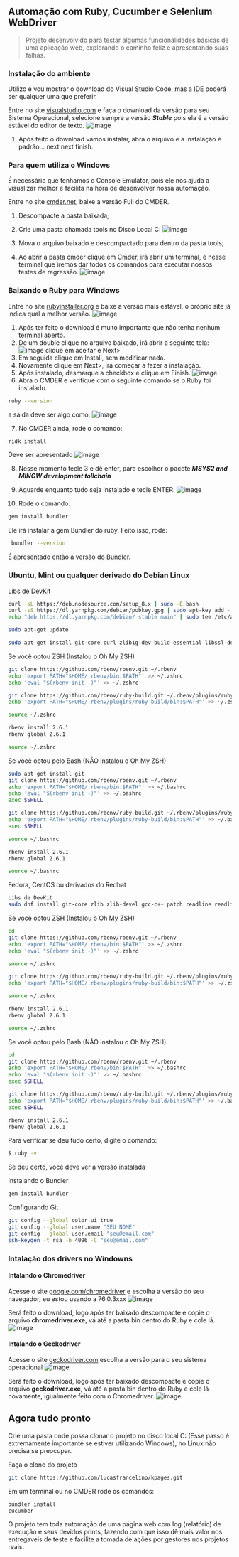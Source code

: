## Automação com Ruby, Cucumber e Selenium WebDriver

> Projeto desenvolvido para testar algumas funcionalidades básicas de uma aplicação web, explorando o caminho feliz e 
apresentando suas falhas. 

### Instalação do ambiente

Utilizo e vou mostrar o download do Visual Studio Code, mas a IDE poderá ser qualquer uma que preferir.

Entre no site [visualstudio.com](https://code.visualstudio.com/) e faça o download da versão para seu Sistema Operacional, selecione
sempre a versão **_Stable_** pois ela é a versão estável do editor de texto.
![image](https://user-images.githubusercontent.com/30832888/63362899-f7904680-c348-11e9-93f8-bd3ae4bb3b2d.png)


1. Após feito o download vamos instalar, abra o arquivo e a instalação é padrão... next next finish.

### Para quem utiliza o Windows

É necessário que tenhamos o Console Emulator, pois ele nos ajuda a visualizar melhor e facilita na hora de desenvolver nossa automação.

Entre no site [cmder.net](https://cmder.net/), baixe a versão Full do CMDER.

1. Descompacte a pasta baixada;
2. Crie uma pasta chamada tools no Disco Local C:
![image](https://user-images.githubusercontent.com/30832888/63368382-27911700-c354-11e9-87a6-d7afa99cda06.png)

3. Mova o arquivo baixado e descompactado para dentro da pasta tools;
4. Ao abrir a pasta cmder clique em Cmder, irá abrir um terminal, é nesse terminal que iremos dar todos os comandos para executar nossos testes de regressão.
![image](https://user-images.githubusercontent.com/30832888/63367046-5ce83580-c351-11e9-9770-bd009780ab13.png)

### Baixando o Ruby para Windows

Entre no site [rubyinstaller.org](https://rubyinstaller.org/downloads/) e baixe a versão mais estável, o próprio site já indica qual a melhor versão. 
![image](https://user-images.githubusercontent.com/30832888/63367665-bd2ba700-c352-11e9-8d31-b5f4262f7a8b.png)

1. Após ter feito o download é muito importante que não tenha nenhum terminal aberto.
2. De um double clique no arquivo baixado, irá abrir a seguinte tela:
![image](https://user-images.githubusercontent.com/30832888/63369102-a63a8400-c355-11e9-9a7e-ed345ebbdf4c.png)
clique em aceitar e Next>
3. Em seguida clique em Install, sem modificar nada.
4. Novamente clique em Next>, irá começar a fazer a instalação.
5. Após instalado, desmarque a checkbox e clique em Finish.
![image](https://user-images.githubusercontent.com/30832888/63369571-9a9b8d00-c356-11e9-926a-6669f94692cb.png)
6. Abra o CMDER e verifique com o seguinte comando se o Ruby foi instalado.
```sh
ruby --version
```
a saida deve ser algo como:
![image](https://user-images.githubusercontent.com/30832888/63369885-53fa6280-c357-11e9-8e94-56ff463f14aa.png)

7. No CMDER ainda, rode o comando:
```sh
ridk install
```
Deve ser apresentado
![image](https://user-images.githubusercontent.com/30832888/63370083-cb2ff680-c357-11e9-949c-ffd4eda8afbe.png)

8. Nesse momento tecle 3 e dê enter, para escolher o pacote **_MSYS2 and MINGW development tollchain_**
9. Aguarde enquanto tudo seja instalado e tecle ENTER.
![image](https://user-images.githubusercontent.com/30832888/63370563-e3544580-c358-11e9-81ff-0da7a67090bb.png)

10. Rode o comando:
```sh
gem install bundler
```
Ele irá instalar a gem Bundler do ruby.
Feito isso, rode:
```sh
 bundler --version
```
É apresentado então a versão do Bundler.

### Ubuntu, Mint ou qualquer derivado do Debian Linux

Libs de DevKit
```sh
curl -sL https://deb.nodesource.com/setup_8.x | sudo -E bash -
curl -sS https://dl.yarnpkg.com/debian/pubkey.gpg | sudo apt-key add -
echo "deb https://dl.yarnpkg.com/debian/ stable main" | sudo tee /etc/apt/sources.list.d/yarn.list

sudo apt-get update

sudo apt-get install git-core curl zlib1g-dev build-essential libssl-dev libreadline-dev libyaml-dev libsqlite3-dev sqlite3 libxml2-dev libxslt1-dev libcurl4-openssl-dev software-properties-common libffi-dev nodejs yarn
```
Se você optou ZSH (Instalou o Oh My ZSH)
```sh
git clone https://github.com/rbenv/rbenv.git ~/.rbenv
echo 'export PATH="$HOME/.rbenv/bin:$PATH"' >> ~/.zshrc
echo 'eval "$(rbenv init -)"' >> ~/.zshrc

git clone https://github.com/rbenv/ruby-build.git ~/.rbenv/plugins/ruby-build
echo 'export PATH="$HOME/.rbenv/plugins/ruby-build/bin:$PATH"' >> ~/.zshrc

source ~/.zshrc

rbenv install 2.6.1
rbenv global 2.6.1

source ~/.zshrc
```

Se você optou pelo Bash (NÃO instalou o Oh My ZSH)
```sh
sudo apt-get install git
git clone https://github.com/rbenv/rbenv.git ~/.rbenv
echo 'export PATH="$HOME/.rbenv/bin:$PATH"' >> ~/.bashrc
echo 'eval "$(rbenv init -)"' >> ~/.bashrc
exec $SHELL

git clone https://github.com/rbenv/ruby-build.git ~/.rbenv/plugins/ruby-build
echo 'export PATH="$HOME/.rbenv/plugins/ruby-build/bin:$PATH"' >> ~/.bashrc
exec $SHELL

source ~/.bashrc

rbenv install 2.6.1
rbenv global 2.6.1

source ~/.bashrc
```

Fedora, CentOS ou derivados do Redhat
```sh
Libs de DevKit
sudo dnf install git-core zlib zlib-devel gcc-c++ patch readline readline-devel libyaml-devel libffi-devel openssl-devel make bzip2 autoconf automake libtool bison curl sqlite-devel
```

Se você optou ZSH (Instalou o Oh My ZSH)
```sh
cd
git clone https://github.com/rbenv/rbenv.git ~/.rbenv
echo 'export PATH="$HOME/.rbenv/bin:$PATH"' >> ~/.zshrc
echo 'eval "$(rbenv init -)"' >> ~/.zshrc

source ~/.zshrc

git clone https://github.com/rbenv/ruby-build.git ~/.rbenv/plugins/ruby-build
echo 'export PATH="$HOME/.rbenv/plugins/ruby-build/bin:$PATH"' >> ~/.zshrc

source ~/.zshrc

rbenv install 2.6.1
rbenv global 2.6.1

source ~/.zshrc
```

Se você optou pelo Bash (NÃO instalou o Oh My ZSH)
```sh
cd
git clone https://github.com/rbenv/rbenv.git ~/.rbenv
echo 'export PATH="$HOME/.rbenv/bin:$PATH"' >> ~/.bashrc
echo 'eval "$(rbenv init -)"' >> ~/.bashrc
exec $SHELL

git clone https://github.com/rbenv/ruby-build.git ~/.rbenv/plugins/ruby-build
echo 'export PATH="$HOME/.rbenv/plugins/ruby-build/bin:$PATH"' >> ~/.bashrc
exec $SHELL

rbenv install 2.6.1
rbenv global 2.6.1
```

Para verificar se deu tudo certo, digite o comando:
```sh
$ ruby -v
```
Se deu certo, você deve ver a versão instalada

Instalando o Bundler
```sh
gem install bundler
```
Configurando Git
```sh
git config --global color.ui true
git config --global user.name "SEU NOME"
git config --global user.email "seu@email.com"
ssh-keygen -t rsa -b 4096 -C "seu@email.com"
```
### Intalação dos drivers no Windowns

#### Intalando o Chromedriver
Acesse o site [google.com/chromedriver](https://sites.google.com/a/chromium.org/chromedriver/downloads) e escolha a versão do seu navegador, eu estou usando a 76.0.3xxx
![image](https://user-images.githubusercontent.com/30832888/63396141-76fb3580-c39c-11e9-9c1e-39b9b9fb6aaa.png)

Será feito o download, logo após ter baixado descompacte e copie o arquivo **chromedriver.exe**, vá até a pasta bin dentro do Ruby e cole lá.
![image](https://user-images.githubusercontent.com/30832888/63396410-5aabc880-c39d-11e9-92f8-220a9f7636a4.png)

#### Intalando o Geckodriver
Acesse o site [geckodriver.com](https://github.com/mozilla/geckodriver/releases) escolha a versão para o seu sistema operacional
![image](https://user-images.githubusercontent.com/30832888/63396638-271d6e00-c39e-11e9-8f91-87b41d54d615.png)

Será feito o download, logo após ter baixado descompacte e copie o arquivo **geckodriver.exe**, vá até a pasta bin dentro do Ruby e cole lá novamente, igualmente feito com o Chromedriver.
![image](https://user-images.githubusercontent.com/30832888/63396813-c7739280-c39e-11e9-8525-de895ef67663.png)

## Agora tudo pronto
Crie uma pasta onde possa clonar o projeto no disco local C: (Esse passo é extremamente importante se estiver utilizando Windows), no Linux não precisa se preocupar.

Faça o clone do projeto 
```sh
git clone https://github.com/lucasfrancelino/kpages.git
```
Em um terminal ou no CMDER rode os comandos:
```sh
bundler install
cucumber
```
O projeto tem toda automação de uma página web com log (relatório) de execução e seus devidos prints, fazendo com que isso dê mais valor nos entregaveis de teste e facilite a tomada de ações por gestores nos projetos reais. 

